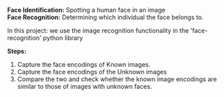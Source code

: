 **Face Identification:** Spotting a human face in an image <br>
**Face Recognition:** Determining which individual the face belongs to. 

In this project: we use the image recognition functionality in the 'face-recognition' python library

**Steps:** <br>
1) Capture the face encodings of Known images. <br>
2) Capture the face encodings of the Unknown images <br>
3) Compare the two and check whether the known image encodings are similar to those of images with unknown faces.
